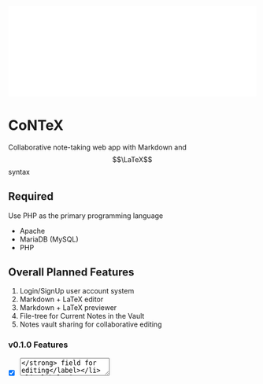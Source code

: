 ![Logo](./images/white-logo.svg)

# CoNTeX

Collaborative note-taking web app with Markdown and $$\LaTeX$$ syntax

## Required

Use PHP as the primary programming language

- Apache
- MariaDB (MySQL)
- PHP

## Overall Planned Features

1. Login/SignUp user account system
2. Markdown + LaTeX editor
3. Markdown + LaTeX previewer
4. File-tree for Current Notes in the Vault
5. Notes vault sharing for collaborative editing

### v0.1.0 Features

- [x] **<textarea>** field for editing
- [x] **<previewer>** field for rendering parsed Markdown text
- [x] **<previewer>** update on **<textarea>** input
- [x] Scroll synchronization on **<textarea>** and **<previewer>**
- [ ] Syntax highlighting on editor
- [ ] Auto-pairing for brackets, parenthesis, and other delimiters
- [x] Markdown parser
- [ ] LaTeX parser

## Sample LaTeX + Markdown

The **Naive Bayes** is a well-known probabilistic-supervised machine learning algorithm that utilizes Bayes' theorem to make predictions. It was called "naive" since it assumes that features in the dataset are independent of each other, which is often not the case in real-world data. Even with these assumptions, this algorithm can still work on producing accurate predictions on many cases. This algorithm is usually involved on text classification, spam filtering, and sentiment analysis among multiple use cases.\\

A thing to discuss here first is the root of its concept, the **Bayes theorem**, which provides a way of computing posterior probability $$P(h|d)$$ from $$P(h)$$, $$P(d)$$ and $$P(d|h)$$, where $$h$$ is the hypothesis or belief we hold and $$d$$ as some body of data. Together, we could assume that this is the probability of a hypothesis being true given some data. It could also provide a way to update how strongly the belief is held as new data becomes available.

$$\begin{equation*} P(h|d) = \frac{P(d|h) \cdot P(h)}{P(d)} \end{equation}$$

In plain English version in same layout.

$$\begin{equation*} \text{posterior} = \frac{\text{prior} \cdot \text{likelihood}}{\text{evidence}} \end{equation}$$
